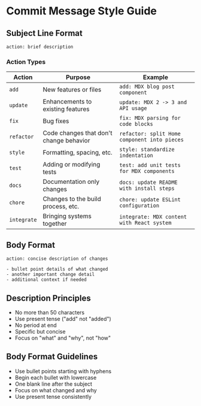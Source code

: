 # Commit Message Style Guide

## Subject Line Format

```
action: brief description
```

### Action Types

| Action      | Purpose                                 | Example                                      |
| ----------- | --------------------------------------- | -------------------------------------------- |
| `add`       | New features or files                   | `add: MDX blog post component`               |
| `update`    | Enhancements to existing features       | `update: MDX 2 -> 3 and API usage`           |
| `fix`       | Bug fixes                               | `fix: MDX parsing for code blocks`           |
| `refactor`  | Code changes that don't change behavior | `refactor: split Home component into pieces` |
| `style`     | Formatting, spacing, etc.               | `style: standardize indentation`             |
| `test`      | Adding or modifying tests               | `test: add unit tests for MDX components`    |
| `docs`      | Documentation only changes              | `docs: update README with install steps`     |
| `chore`     | Changes to the build process, etc.      | `chore: update ESLint configuration`         |
| `integrate` | Bringing systems together               | `integrate: MDX content with React system`   |

## Body Format

```
action: concise description of changes

- bullet point details of what changed
- another important change detail
- additional context if needed
```

## Description Principles

- No more than 50 characters
- Use present tense ("add" not "added")
- No period at end
- Specific but concise
- Focus on "what" and "why", not "how"

## Body Format Guidelines

- Use bullet points starting with hyphens
- Begin each bullet with lowercase
- One blank line after the subject
- Focus on what changed and why
- Use present tense consistently
